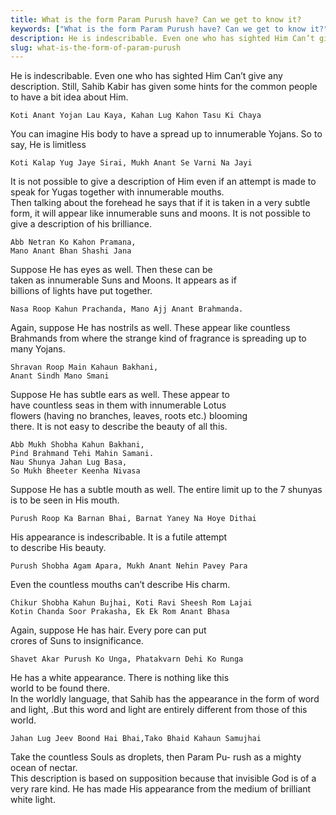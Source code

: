 ```yaml
---
title: What is the form Param Purush have? Can we get to know it?
keywords: ["What is the form Param Purush have? Can we get to know it?",Sahib Bandgi books,]
description: He is indescribable. Even one who has sighted Him Can’t give any description. Still, Sahib Kabir has given some hints for the common people to have a bit i
slug: what-is-the-form-of-param-purush
---
```


He is indescribable. Even one who has sighted Him Can’t give any description. Still, Sahib Kabir has given some hints for the common people to have a bit idea about Him.  
```text  
Koti Anant Yojan Lau Kaya, Kahan Lug Kahon Tasu Ki Chaya  
```  
You can imagine His body to have a spread up to innumerable Yojans. So to say, He is limitless  
```text  
Koti Kalap Yug Jaye Sirai, Mukh Anant Se Varni Na Jayi  
```  
It is not possible to give a description of Him even if an attempt is made to speak for Yugas together with innumerable mouths.  
Then talking about the forehead he says that if it is taken in a very subtle form, it will appear like innumerable suns and moons. It is not possible to give a description of his brilliance.  
```text  
Abb Netran Ko Kahon Pramana,  
Mano Anant Bhan Shashi Jana  
```  
Suppose He has eyes as well. Then these can be  
taken as innumerable Suns and Moons. It appears as if  
billions of lights have put together.  
```text  
Nasa Roop Kahun Prachanda, Mano Ajj Anant Brahmanda.  
```  
Again, suppose He has nostrils as well. These appear like countless Brahmands from where the strange kind of fragrance is spreading up to many Yojans.  
```text  
Shravan Roop Main Kahaun Bakhani,  
Anant Sindh Mano Smani  
```  
Suppose He has subtle ears as well. These appear to  
have countless seas in them with innumerable Lotus  
flowers (having no branches, leaves, roots etc.) blooming  
there. It is not easy to describe the beauty of all this.  
```text  
Abb Mukh Shobha Kahun Bakhani,  
Pind Brahmand Tehi Mahin Samani.  
Nau Shunya Jahan Lug Basa,  
So Mukh Bheeter Keenha Nivasa  
```  
  
  
Suppose He has a subtle mouth as well. The entire limit up to the 7 shunyas is to be seen in His mouth.  
```text  
Purush Roop Ka Barnan Bhai, Barnat Yaney Na Hoye Dithai  
```  
His appearance is indescribable. It is a futile attempt  
to describe His beauty.  
```text  
Purush Shobha Agam Apara, Mukh Anant Nehin Pavey Para  
```  
Even the countless mouths can’t describe His charm.  
```text  
Chikur Shobha Kahun Bujhai, Koti Ravi Sheesh Rom Lajai  
Kotin Chanda Soor Prakasha, Ek Ek Rom Anant Bhasa  
```  
Again, suppose He has hair. Every pore can put  
crores of Suns to insignificance.  
```text  
Shavet Akar Purush Ko Unga, Phatakvarn Dehi Ko Runga  
```  
He has a white appearance. There is nothing like this  
world to be found there.  
In the worldly language, that Sahib has the appearance in the form of word and light, .But this word and light are entirely different from those of this world.  
```text  
Jahan Lug Jeev Boond Hai Bhai,Tako Bhaid Kahaun Samujhai  
```  
Take the countless Souls as droplets, then Param Pu- rush as a mighty ocean of nectar.  
This description is based on supposition because that invisible God is of a very rare kind. He has made His appearance from the medium of brilliant white light.


  